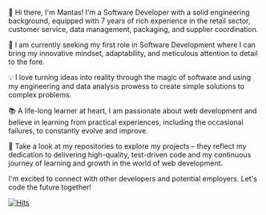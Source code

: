 👋 Hi there, I'm Mantas! I'm a Software Developer with a solid engineering background, equipped with 7 years of rich experience in the retail sector, customer service, data management, packaging, and supplier coordination.

🎯 I am currently seeking my first role in Software Development where I can bring my innovative mindset, adaptability, and meticulous attention to detail to the fore.

💡 I love turning ideas into reality through the magic of software and using my engineering and data analysis prowess to create simple solutions to complex problems.

📚 A life-long learner at heart, I am passionate about web development and believe in learning from practical experiences, including the occasional failures, to constantly evolve and improve.

🔭 Take a look at my repositories to explore my projects – they reflect my dedication to delivering high-quality, test-driven code and my continuous journey of learning and growth in the world of web development.

I'm excited to connect with other developers and potential employers. Let's code the future together!

[![Hits](https://hits.seeyoufarm.com/api/count/incr/badge.svg?url=https%3A%2F%2Fgithub.com%2Fmantaslv&count_bg=%2379C83D&title_bg=%23555555&icon=&icon_color=%23E7E7E7&title=hits&edge_flat=false)](https://hits.seeyoufarm.com)
